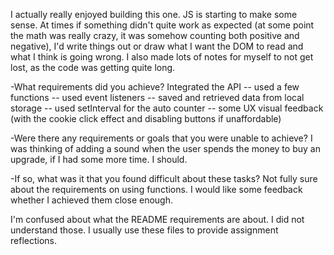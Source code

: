 I actually really enjoyed building this one. JS is starting to make some sense. At times if something didn't quite work as expected (at some point the math was really crazy, it was somehow counting both positive and negative), I'd write things out or draw what I want the DOM to read and what I think is going wrong. I also made lots of notes for myself to not get lost, as the code was getting quite long.

-What requirements did you achieve?
Integrated the API -- used a few functions -- used event listeners -- saved and retrieved data from local storage -- used setInterval for the auto counter -- some UX visual feedback (with the cookie click effect and disabling buttons if unaffordable)

-Were there any requirements or goals that you were unable to achieve?
I was thinking of adding a sound when the user spends the money to buy an upgrade, if I had some more time. I should.

-If so, what was it that you found difficult about these tasks?
Not fully sure about the requirements on using functions. I would like some feedback whether I achieved them close enough.

I'm confused about what the README requirements are about. I did not understand those. I usually use these files to provide assignment reflections.
